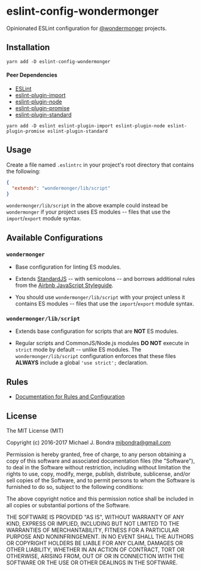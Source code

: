 # eslint-config-wondermonger

Opinionated ESLint configuration for [@wondermonger](https://gitlab.com/wondermonger) projects.

## Installation

```shell
yarn add -D eslint-config-wondermonger
```

#### Peer Dependencies

- [ESLint](http://eslint.org/)
- [eslint-plugin-import](https://github.com/benmosher/eslint-plugin-import)
- [eslint-plugin-node](https://github.com/mysticatea/eslint-plugin-node)
- [eslint-plugin-promise](https://github.com/xjamundx/eslint-plugin-promise)
- [eslint-plugin-standard](https://github.com/xjamundx/eslint-plugin-standard)

```shell
yarn add -D eslint eslint-plugin-import eslint-plugin-node eslint-plugin-promise eslint-plugin-standard
```

## Usage

Create a file named `.eslintrc` in your project's root directory that contains the following:

```json
{
  "extends": "wondermonger/lib/script"
}
```

`wondermonger/lib/script` in the above example could instead be `wondermonger` if your project uses ES modules -- files that use the `import`/`export` module syntax.

## Available Configurations

### `wondermonger`

* Base configuration for linting ES modules.

* Extends [StandardJS](http://standardjs.com/rules.html) -- with semicolons -- and borrows additional rules from the [Airbnb JavaScript Styleguide](https://github.com/airbnb/javascript).

* You should use `wondermonger/lib/script` with your project unless it contains ES modules -- files that use the `import`/`export` module syntax.

### `wondermonger/lib/script`

* Extends base configuration for scripts that are **NOT** ES modules.

* Regular scripts and CommonJS/Node.js modules **DO NOT** execute in `strict` mode by default -- unlike ES modules. The `wondermonger/lib/script` configuration enforces that these files **ALWAYS** include a global `'use strict';` declaration.

## Rules

- [Documentation for Rules and Configuration](docs/rules)

## License

The MIT License (MIT)

Copyright (c) 2016-2017 Michael J. Bondra <mjbondra@gmail.com>

Permission is hereby granted, free of charge, to any person obtaining a copy
of this software and associated documentation files (the "Software"), to deal
in the Software without restriction, including without limitation the rights
to use, copy, modify, merge, publish, distribute, sublicense, and/or sell
copies of the Software, and to permit persons to whom the Software is
furnished to do so, subject to the following conditions:

The above copyright notice and this permission notice shall be included in all
copies or substantial portions of the Software.

THE SOFTWARE IS PROVIDED "AS IS", WITHOUT WARRANTY OF ANY KIND, EXPRESS OR
IMPLIED, INCLUDING BUT NOT LIMITED TO THE WARRANTIES OF MERCHANTABILITY,
FITNESS FOR A PARTICULAR PURPOSE AND NONINFRINGEMENT. IN NO EVENT SHALL THE
AUTHORS OR COPYRIGHT HOLDERS BE LIABLE FOR ANY CLAIM, DAMAGES OR OTHER
LIABILITY, WHETHER IN AN ACTION OF CONTRACT, TORT OR OTHERWISE, ARISING FROM,
OUT OF OR IN CONNECTION WITH THE SOFTWARE OR THE USE OR OTHER DEALINGS IN THE
SOFTWARE.
